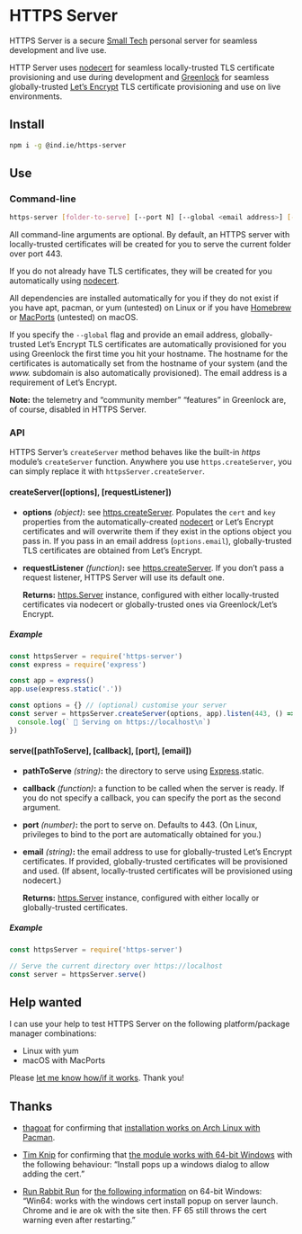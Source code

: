 # HTTPS Server

HTTPS Server is a secure [Small Tech](https://ar.al/2019/03/04/small-technology/) personal server for seamless development and live use.

HTTP Server uses [nodecert](https://source.ind.ie/hypha/tools/nodecert) for seamless locally-trusted TLS certificate provisioning and use during development and [Greenlock](https://git.coolaj86.com/coolaj86/greenlock.js) for seamless globally-trusted [Let’s Encrypt](https://letsencrypt.org/) TLS certificate provisioning and use on live environments.


## Install

```sh
npm i -g @ind.ie/https-server
```


## Use

### Command-line

```sh
https-server [folder-to-serve] [--port N] [--global <email address>] [--version]
```

All command-line arguments are optional. By default, an HTTPS server with locally-trusted certificates will be created for you to serve the current folder over port 443.

If you do not already have TLS certificates, they will be created for you automatically using [nodecert](https://source.ind.ie/hypha/tools/nodecert).

All dependencies are installed automatically for you if they do not exist if you have apt, pacman, or yum (untested) on Linux or if you have [Homebrew](https://brew.sh/) or [MacPorts](https://www.macports.org/) (untested) on macOS.

If you specify the `--global` flag and provide an email address, globally-trusted Let’s Encrypt TLS certificates are automatically provisioned for you using Greenlock the first time you hit your hostname. The hostname for the certificates is automatically set from the hostname of your system (and the _www._ subdomain is also automatically provisioned). The email address is a requirement of Let’s Encrypt.

__Note:__ the telemetry and “community member” “features” in Greenlock are, of course, disabled in HTTPS Server.

### API

HTTPS Server’s `createServer` method behaves like the built-in _https_ module’s `createServer` function. Anywhere you use `https.createServer`, you can simply replace it with `httpsServer.createServer`.


#### createServer([options], [requestListener])

  - __options__ _(object)___:__ see [https.createServer](https://nodejs.org/api/https.html#https_https_createserver_options_requestlistener). Populates the `cert` and `key` properties from the automatically-created [nodecert](https://source.ind.ie/hypha/tools/nodecert/) or Let’s Encrypt certificates and will overwrite them if they exist in the options object you pass in. If you pass in an email address (`options.email`), globally-trusted TLS certificates are obtained from Let’s Encrypt.

  - __requestListener__ _(function)___:__ see [https.createServer](https://nodejs.org/api/https.html#https_https_createserver_options_requestlistener). If you don’t pass a request listener, HTTPS Server will use its default one.

    __Returns:__ [https.Server](https://nodejs.org/api/https.html#https_class_https_server) instance, configured with either locally-trusted certificates via nodecert or globally-trusted ones via Greenlock/Let’s Encrypt.

##### Example

```js
const httpsServer = require('https-server')
const express = require('express')

const app = express()
app.use(express.static('.'))

const options = {} // (optional) customise your server
const server = httpsServer.createServer(options, app).listen(443, () => {
  console.log(` 🎉 Serving on https://localhost\n`)
})
```

#### serve([pathToServe], [callback], [port], [email])

  - __pathToServe__ _(string)___:__ the directory to serve using [Express](http://expressjs.com/).static.

  - __callback__ _(function)___:__ a function to be called when the server is ready. If you do not specify a callback, you can specify the port as the second argument.

  - __port__ _(number)___:__ the port to serve on. Defaults to 443. (On Linux, privileges to bind to the port are automatically obtained for you.)

  - __email__ _(string)___:__ the email address to use for globally-trusted Let’s Encrypt certificates. If provided, globally-trusted certificates will be provisioned and used. (If absent, locally-trusted certificates will be provisioned using nodecert.)

    __Returns:__ [https.Server](https://nodejs.org/api/https.html#https_class_https_server) instance, configured with either locally or globally-trusted certificates.


##### Example

```js
const httpsServer = require('https-server')

// Serve the current directory over https://localhost
const server = httpsServer.serve()
```

## Help wanted

I can use your help to test HTTPS Server on the following platform/package manager combinations:

  - Linux with yum
  - macOS with MacPorts

Please [let me know how/if it works](https://github.com/indie-mirror/https-server/issues). Thank you!


## Thanks

  * [thagoat](https://github.com/thagoat) for confirming that [installation works on Arch Linux with Pacman](https://github.com/indie-mirror/https-server/issues/1).

  * [Tim Knip](https://github.com/timknip) for confirming that [the module works with 64-bit Windows](https://github.com/indie-mirror/https-server/issues/2) with the following behaviour: “Install pops up a windows dialog to allow adding the cert.”

  * [Run Rabbit Run](https://hackers.town/@nobody) for [the following information](https://hackers.town/@nobody/101670447262172957) on 64-bit Windows: “Win64: works with the windows cert install popup on server launch. Chrome and ie are ok with the site then. FF 65 still throws the cert warning even after restarting.”
